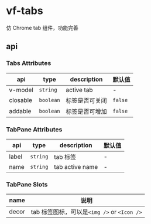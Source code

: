 # vf-tabs

仿 Chrome tab 组件，功能完善

## api

### Tabs Attributes

| api      | type      | description    | 默认值  |
| -------- | --------- | -------------- | ------- |
| v-model  | `string`  | active tab     | -       |
| closable | `boolean` | 标签是否可关闭 | `false` |
| addable  | `boolean` | 标签是否可增加 | `false` |

### TabPane Attributes

| api   | type     | description     | 默认值 |
| ----- | -------- | --------------- | ------ |
| label | `string` | tab 标签        | -      |
| name  | `string` | tab active name | -      |

### TabPane Slots

| name  | 说明                                        |
| ----- | ------------------------------------------- |
| decor | tab 标签图标，可以是`<img />` or `<Icon />` |
